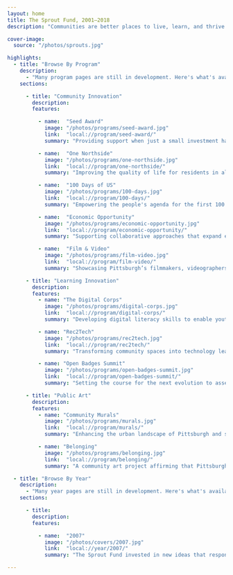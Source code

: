```yaml
---
layout: home
title: The Sprout Fund, 2001–2018
description: "Communities are better places to live, learn, and thrive because of the people and ideas supported by The Sprout Fund."

cover-image:
  source: "/photos/sprouts.jpg"

highlights:
  - title: "Browse By Program"
    description:
      - "Many program pages are still in development. Here's what's available so far."
    sections:

      - title: "Community Innovation"
        description:
        features:

          - name:  "Seed Award"
            image: "/photos/programs/seed-award.jpg"
            link:  "local://program/seed-award/"
            summary: "Providing support when just a small investment has the potential to yield big results in the community."

          - name:  "One Northside"
            image: "/photos/programs/one-northside.jpg"
            link:  "local://program/one-northside/"
            summary: "Improving the quality of life for residents in all 18 neighborhoods of Pittsburgh’s Northside."

          - name:  "100 Days of US"
            image: "/photos/programs/100-days.jpg"
            link:  "local://program/100-days/"
            summary: "Empowering the people's agenda for the first 100 days of a new presidential administration."

          - name:  "Economic Opportunity"
            image: "/photos/programs/economic-opportunity.jpg"
            link:  "local://program/economic-opportunity/"
            summary: "Supporting collaborative approaches that expand economic opportunity for all."

          - name:  "Film & Video"
            image: "/photos/programs/film-video.jpg"
            link:  "local://program/film-video/"
            summary: "Showcasing Pittsburgh’s filmmakers, videographers, and multimedia artists and their work."

      - title: "Learning Innovation"
        description:
        features:
          - name: "The Digital Corps"
            image: "/photos/programs/digital-corps.jpg"
            link:  "local://program/digital-corps/"
            summary: "Developing digital literacy skills to enable youth to thrive in school, college, and the workforce."

          - name: "Rec2Tech"
            image: "/photos/programs/rec2tech.jpg"
            link:  "local://program/rec2tech/"
            summary: "Transforming community spaces into technology learning centers for Pittsburgh youth."

          - name: "Open Badges Summit"
            image: "/photos/programs/open-badges-summit.jpg"
            link:  "local://program/open-badges-summit/"
            summary: "Setting the course for the next evolution to assess learning and recognize skills and competencies."

      - title: "Public Art"
        description:
        features:
          - name: "Community Murals"
            image: "/photos/programs/murals.jpg"
            link:  "local://program/murals/"
            summary: "Enhancing the urban landscape of Pittsburgh and surrounding communities of Allegheny County."

          - name: "Belonging"
            image: "/photos/programs/belonging.jpg"
            link:  "local://program/belonging/"
            summary: "A community art project affirming that Pittsburgh is a place where we all belong."

  - title: "Browse By Year"
    description:
      - "Many year pages are still in development. Here's what's available so far."
    sections:

      - title:
        description:
        features:

          - name:  "2007"
            image: "/photos/covers/2007.jpg"
            link:  "local://year/2007/"
            summary: "The Sprout Fund invested in new ideas that responded to community requests for proposals and travelled across the region to cultivate projects in celebration of Pittsburgh’s 250th anniversary."

---
```

